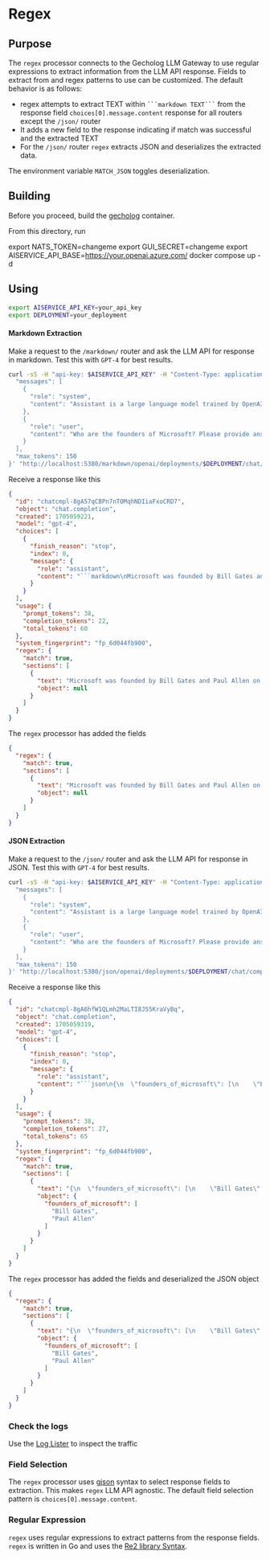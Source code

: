 # Regex

## Purpose

The `regex` processor connects to the Gecholog LLM Gateway to use regular expressions to extract information from the LLM API response. Fields to extract from and regex patterns to use can be customized. The default behavior is as follows:

- regex attempts to extract TEXT within ```` ```markdown TEXT``` ```` from the response field `choices[0].message.content` response for all routers except the `/json/` router
- It adds a new field to the response indicating if match was successful and the extracted TEXT
- For the `/json/` router `regex` extracts JSON and deserializes the extracted data.

The environment variable `MATCH_JSON` toggles deserialization.

## Building

Before you proceed, build the [gecholog](https://github.com/direktoren/gecholog) container.

From this directory, run

  export NATS_TOKEN=changeme
  export GUI_SECRET=changeme
  export AISERVICE_API_BASE=https://your.openai.azure.com/
  docker compose up -d

## Using

```sh
export AISERVICE_API_KEY=your_api_key
export DEPLOYMENT=your_deployment
```

#### Markdown Extraction

Make a request to the `/markdown/` router and ask the LLM API for response in markdown. Test this with `GPT-4` for best results.

```sh
curl -sS -H "api-key: $AISERVICE_API_KEY" -H "Content-Type: application/json" -X POST -d' {
  "messages": [
    {
      "role": "system",
      "content": "Assistant is a large language model trained by OpenAI."
    },
    {
      "role": "user",
      "content": "Who are the founders of Microsoft? Please provide answer in 20 words in markdown"
    }
  ],
  "max_tokens": 150
}' "http://localhost:5380/markdown/openai/deployments/$DEPLOYMENT/chat/completions?api-version=2023-05-15"
```

Receive a response like this

```json
{
  "id": "chatcmpl-8gA57qCBPn7nTOMqhNDIiaFxoCRD7",
  "object": "chat.completion",
  "created": 1705059221,
  "model": "gpt-4",
  "choices": [
    {
      "finish_reason": "stop",
      "index": 0,
      "message": {
        "role": "assistant",
        "content": "```markdown\nMicrosoft was founded by Bill Gates and Paul Allen on April 4, 1975.\n```"
      }
    }
  ],
  "usage": {
    "prompt_tokens": 38,
    "completion_tokens": 22,
    "total_tokens": 60
  },
  "system_fingerprint": "fp_6d044fb900",
  "regex": {
    "match": true,
    "sections": [
      {
        "text": "Microsoft was founded by Bill Gates and Paul Allen on April 4, 1975.",
        "object": null
      }
    ]
  }
}
```

The `regex` processor has added the fields

```json
{
  "regex": {
    "match": true,
    "sections": [
      {
        "text": "Microsoft was founded by Bill Gates and Paul Allen on April 4, 1975.",
        "object": null
      }
    ]
  }
}
```

#### JSON Extraction

Make a request to the `/json/` router and ask the LLM API for response in JSON. Test this with `GPT-4` for best results.

```sh
curl -sS -H "api-key: $AISERVICE_API_KEY" -H "Content-Type: application/json" -X POST -d' {
  "messages": [
    {
      "role": "system",
      "content": "Assistant is a large language model trained by OpenAI."
    },
    {
      "role": "user",
      "content": "Who are the founders of Microsoft? Please provide answer in 20 words in json"
    }
  ],
  "max_tokens": 150
}' "http://localhost:5380/json/openai/deployments/$DEPLOYMENT/chat/completions?api-version=2023-05-15"
```

Receive a response like this

```json
{
  "id": "chatcmpl-8gA6hfW1QLmh2MaLTI8J55KraVyBq",
  "object": "chat.completion",
  "created": 1705059319,
  "model": "gpt-4",
  "choices": [
    {
      "finish_reason": "stop",
      "index": 0,
      "message": {
        "role": "assistant",
        "content": "```json\n{\n  \"founders_of_microsoft\": [\n    \"Bill Gates\",\n    \"Paul Allen\"\n  ]\n}\n```"
      }
    }
  ],
  "usage": {
    "prompt_tokens": 38,
    "completion_tokens": 27,
    "total_tokens": 65
  },
  "system_fingerprint": "fp_6d044fb900",
  "regex": {
    "match": true,
    "sections": [
      {
        "text": "{\n  \"founders_of_microsoft\": [\n    \"Bill Gates\",\n    \"Paul Allen\"\n  ]\n}",
        "object": {
          "founders_of_microsoft": [
            "Bill Gates",
            "Paul Allen"
          ]
        }
      }
    ]
  }
}
```

The `regex` processor has added the fields and deserialized the JSON object

```json
{
  "regex": {
    "match": true,
    "sections": [
      {
        "text": "{\n  \"founders_of_microsoft\": [\n    \"Bill Gates\",\n    \"Paul Allen\"\n  ]\n}",
        "object": {
          "founders_of_microsoft": [
            "Bill Gates",
            "Paul Allen"
          ]
        }
      }
    ]
  }
}
```

### Check the logs

Use the [Log Lister](http://localhost:8080/logs) to inspect the traffic

### Field Selection

The `regex` processor uses [gjson](https://github.com/tidwall/gjson) syntax to select response fields to extraction. This makes `regex` LLM API agnostic. The default field selection pattern is `choices[0].message.content`.

### Regular Expression

`regex` uses regular expressions to extract patterns from the response fields. `regex` is written in Go and uses the [Re2 library Syntax](https://github.com/google/re2/wiki/Syntax).
